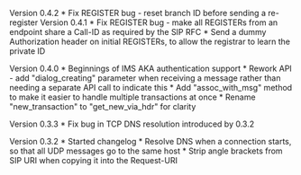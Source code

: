 Version 0.4.2
    * Fix REGISTER bug - reset branch ID before sending a re-register
Version 0.4.1
    * Fix REGISTER bug - make all REGISTERs from an endpoint share a Call-ID as required by the SIP RFC
    * Send a dummy Authorization header on initial REGISTERs, to allow the registrar to learn the private ID

Version 0.4.0
    *  Beginnings of IMS AKA authentication support
    * Rework API - add "dialog_creating" parameter when receiving a message rather than needing a separate API call to indicate this
    * Add "assoc_with_msg" method to make it easier to handle multiple transactions at once
    * Rename "new_transaction" to "get_new_via_hdr" for clarity

Version 0.3.3
    * Fix bug in TCP DNS resolution introduced by 0.3.2

Version 0.3.2
    * Started changelog
    * Resolve DNS when a connection starts, so that all UDP messages go to the same host
    * Strip angle brackets from SIP URI when copying it into the Request-URI

